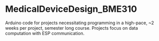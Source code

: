 # MedicalDeviceDesign_BME310
Arduino code for projects necessitating programming in a high-pace, ~2 weeks per project, semester long course. Projects focus on data computation with ESP communication.
